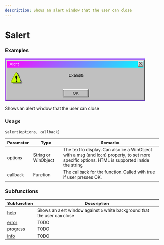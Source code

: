 ```yaml
---
description: Shows an alert window that the user can close
---
```


# $alert

### Examples

![](../../.gitbook/assets/image.png)

Shows an alert window that the user can close

### Usage

`$alert(options, callback)`

| Parameter | Type                | Remarks                                                                                                                                         |
| --------- | ------------------- | ----------------------------------------------------------------------------------------------------------------------------------------------- |
| options   | String or WinObject | The text to display. Can also be a WinObject with a msg (and icon) property, to set more specific options. HTML is supported inside the string. |
| callback  | Function            | The callback for the function. Called with true if user presses OK.                                                                             |

### Subfunctions

| Subfunction             | Description                                                              |
| ----------------------- | ------------------------------------------------------------------------ |
| [help](help.md)         | Shows an alert window against a white background that the user can close |
| [error](error.md)       | TODO                                                                     |
| [progress](progress.md) | TODO                                                                     |
| [info](info.md)         | TODO                                                                     |
